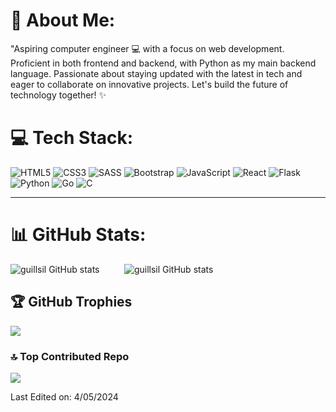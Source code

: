 # 💫 About Me:
"Aspiring computer engineer 💻 with a focus on web development. Proficient in both frontend and backend, with Python as my main backend language. Passionate about staying updated with the latest in tech and eager to collaborate on innovative projects. Let's build the future of technology together! ✨


# 💻 Tech Stack:
![HTML5](https://img.shields.io/badge/html5-%23E34F26.svg?style=for-the-badge&logo=html5&logoColor=white) ![CSS3](https://img.shields.io/badge/css3-%231572B6.svg?style=for-the-badge&logo=css3&logoColor=white)  ![SASS](https://img.shields.io/badge/SASS-hotpink.svg?style=for-the-badge&logo=SASS&logoColor=white)  ![Bootstrap](https://img.shields.io/badge/bootstrap-%23563D7C.svg?style=for-the-badge&logo=bootstrap&logoColor=white) ![JavaScript](https://img.shields.io/badge/javascript-%23323330.svg?style=for-the-badge&logo=javascript&logoColor=%23F7DF1E) ![React](https://img.shields.io/badge/react-%2320232a.svg?style=for-the-badge&logo=react&logoColor=%2361DAFB) ![Flask](https://img.shields.io/badge/Flask-%23000.svg?style=for-the-badge&logo=flask&logoColor=white)
  ![Python](https://img.shields.io/badge/Python-%233776AB.svg?style=for-the-badge&logo=python&logoColor=white) ![Go](https://img.shields.io/badge/Go-%2300ADD8.svg?style=for-the-badge&logo=go&logoColor=white) ![C](https://img.shields.io/badge/C-%2300599C.svg?style=for-the-badge&logo=c&logoColor=white)

****


# 📊 GitHub Stats:
![guillsil GitHub stats](https://github-readme-stats.vercel.app/api?username=guillsil&show_icons=true&theme=transparent&height=150&width=400) &nbsp;&nbsp;&nbsp;&nbsp;&nbsp;&nbsp;&nbsp;&nbsp; ![guillsil GitHub stats](https://github-readme-stats.vercel.app/api/top-langs/?username=guillsil&theme=transparent&height=250&width=400_border=false&include_all_commits=false&count_private=false&layout=compact)

## 🏆 GitHub Trophies
![](https://github-profile-trophy.vercel.app/?username=guillsil&theme=onedark&no-frame=true&no-bg=false&margin-w=4)

### 🔝 Top Contributed Repo
![](https://github-contributor-stats.vercel.app/api?username=guillsil&limit=5&theme=tokyonight&combine_all_yearly_contributions=true)


Last Edited on: 4/05/2024
